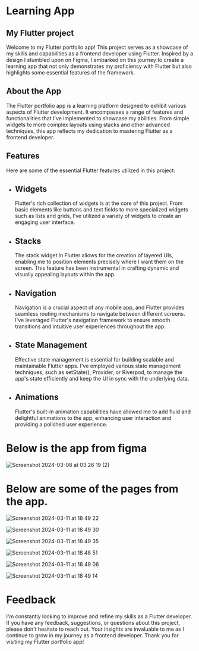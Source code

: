 # Learning App

## My Flutter project
Welcome to my Flutter portfolio app! This project serves as a showcase of my skills and capabilities as a frontend developer using Flutter. Inspired by a design I stumbled upon on Figma, I embarked on this journey to create a learning app that not only demonstrates my proficiency with Flutter but also highlights some essential features of the framework.

## About the App
The Flutter portfolio app is a learning platform designed to exhibit various aspects of Flutter development. It encompasses a range of features and functionalities that I've implemented to showcase my abilities. From simple widgets to more complex layouts using stacks and other advanced techniques, this app reflects my dedication to mastering Flutter as a frontend developer.

## Features
Here are some of the essential Flutter features utilized in this project:

- ## Widgets
  Flutter's rich collection of widgets is at the core of this project. From basic elements like buttons and text fields to more specialized widgets such as lists and grids, I've utilized a variety of widgets to create an engaging user interface.

- ## Stacks
  The stack widget in Flutter allows for the creation of layered UIs, enabling me to position elements precisely where I want them on the screen. This feature has been instrumental in crafting dynamic and visually appealing layouts within the app.

- ## Navigation
  Navigation is a crucial aspect of any mobile app, and Flutter provides seamless routing mechanisms to navigate between different screens. I've leveraged Flutter's navigation framework to ensure smooth transitions and intuitive user experiences throughout the app.

- ## State Management
  Effective state management is essential for building scalable and maintainable Flutter apps. I've employed various state management techniques, such as setState(), Provider, or Riverpod, to manage the app's state efficiently and keep the UI in sync with the underlying data.

- ## Animations
  Flutter's built-in animation capabilities have allowed me to add fluid and delightful animations to the app, enhancing user interaction and providing a polished user experience.

# Below is the app from figma 

![Screenshot 2024-03-08 at 03 26 19 (2)](https://github.com/tayodipe/learning-app-qy6scf/assets/127683158/55be87af-cff2-4d09-b84e-60ba488c649f)

# Below are some of the pages from the app. 

![Screenshot 2024-03-11 at 18 49 22](https://github.com/tayodipe/learning-app-qy6scf/assets/127683158/a66a58ea-239b-435f-9539-20f9bea8c8be)

![Screenshot 2024-03-11 at 18 49 30](https://github.com/tayodipe/learning-app-qy6scf/assets/127683158/baca97ea-8423-4186-b37d-c86d5096084b)

![Screenshot 2024-03-11 at 18 49 35](https://github.com/tayodipe/learning-app-qy6scf/assets/127683158/af346b10-b6b5-4539-86ab-94ff003451ea)

![Screenshot 2024-03-11 at 18 48 51](https://github.com/tayodipe/learning-app-qy6scf/assets/127683158/501cfb18-0dfd-47af-b42a-48a4e4940df2)

![Screenshot 2024-03-11 at 18 49 06](https://github.com/tayodipe/learning-app-qy6scf/assets/127683158/eeeab1f7-4350-4c05-a149-e78cb2a279c1)


![Screenshot 2024-03-11 at 18 49 14](https://github.com/tayodipe/learning-app-qy6scf/assets/127683158/43ce12f2-7937-47b0-9b83-1ef741aa08de)




  # Feedback
  I'm constantly looking to improve and refine my skills as a Flutter developer. If you have any feedback, suggestions, or questions about this project, please don't hesitate to reach out. Your insights are invaluable to me as I continue to grow in my journey as a frontend developer.
Thank you for visiting my Flutter portfolio app!
